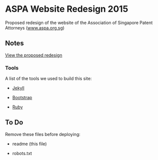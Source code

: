 # ASPA Website Redesign 2015

Proposed redesign of the website of the Association of Singapore Patent Attorneys (www.aspa.org.sg)

## Notes

[View the proposed redesign](https://aspa-sg.github.io)

### Tools

A list of the tools we used to build this site:

* [Jekyll](http://jekyllrb.com)

* [Bootstrap](http://www.getbootstrap.com)

* [Ruby](http://www.rubylang.org)

## To Do

Remove these files before deploying:

* readme (this file)

* robots.txt